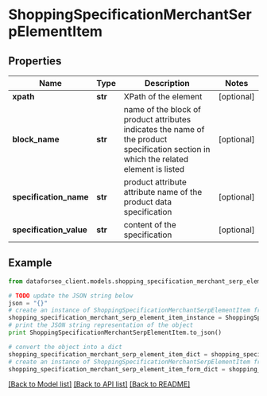 # ShoppingSpecificationMerchantSerpElementItem


## Properties

Name | Type | Description | Notes
------------ | ------------- | ------------- | -------------
**xpath** | **str** | XPath of the element | [optional] 
**block_name** | **str** | name of the block of product attributes indicates the name of the product specification section in which the related element is listed | [optional] 
**specification_name** | **str** | product attribute attribute name of the product data specification | [optional] 
**specification_value** | **str** | content of the specification | [optional] 

## Example

```python
from dataforseo_client.models.shopping_specification_merchant_serp_element_item import ShoppingSpecificationMerchantSerpElementItem

# TODO update the JSON string below
json = "{}"
# create an instance of ShoppingSpecificationMerchantSerpElementItem from a JSON string
shopping_specification_merchant_serp_element_item_instance = ShoppingSpecificationMerchantSerpElementItem.from_json(json)
# print the JSON string representation of the object
print ShoppingSpecificationMerchantSerpElementItem.to_json()

# convert the object into a dict
shopping_specification_merchant_serp_element_item_dict = shopping_specification_merchant_serp_element_item_instance.to_dict()
# create an instance of ShoppingSpecificationMerchantSerpElementItem from a dict
shopping_specification_merchant_serp_element_item_form_dict = shopping_specification_merchant_serp_element_item.from_dict(shopping_specification_merchant_serp_element_item_dict)
```
[[Back to Model list]](../README.md#documentation-for-models) [[Back to API list]](../README.md#documentation-for-api-endpoints) [[Back to README]](../README.md)


